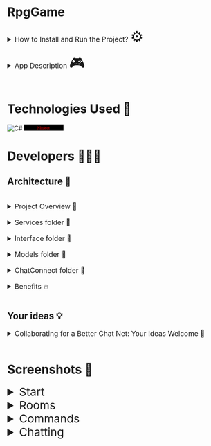 
# RpgGame
<details closed>
<summary style="font-size:16px">How to Install and Run the Project?  <span style="font-size:34px">⚙️</span></summary>
<ol>
<li>git clone https://github.com/EmilStanchev/RpgGame.git</li>
<li>Open the server side folder with Visual Studio </li>
<li>Go to folder Models then ServerModels then Server</li>
<li>You should change the IP address and the port with yours</li>
<li>You almost ready. You just need to start the project: CTRL+F5</li>
<li>You started your server side</li>
<li>Open the ClientSide folder wit Visual Studio </li>
<li>Change IP address and port</li>
<li>Press CTRL+F5</li>
<li>Make a registration and have fun</li>
<li>If you're still having trouble take a look to Screenshots</li>
</ol>
</details>
<br>
<details closed>
<summary style="font-size:16px">App Description <span style="font-size:34px">🎮</span></summary>
ChatNet is a local chat console application developed in C# that enables real-time communication among users within a Local Area Network (LAN). With its user-friendly interface and robust features, ChatNet provides a seamless platform for efficient messaging and collaboration in a LAN environment.
<details closed>
<summary style="font-size:16px; padding:2%">Key Features :</summary>
<ol>
<li><b>Real-time messaging:</b> Send and receive messages instantly within the LAN, ensuring quick and efficient communication.    </li>
<li><b>User-friendly interface:</b> Enjoy an intuitive and easy-to-use chat interface that facilitates effortless navigation and interaction</li>
<li><b>LAN connectivity:</b> Connect and communicate with other users on the same Local Area Network, fostering collaboration and interaction.</li>
<li></li><b>Flexible and extensible:</b> ChatNet is designed to be easily extensible, allowing for the addition of new features and functionality to meet specific requirements.</li>
</ol>
</details>
<br>
The app is for educational purposes!
</details>
<br>

# Technologies Used 🔑
![C#](https://img.shields.io/badge/c%23-%23239120.svg?style=for-the-badge&logo=c-sharp&logoColor=white)
<img style="width:18%" src ="./Images/Ninject.png" alt="ninject photo" />
<p></p>
 
# Developers 👨🏻‍💻
## Architecture 🔧
<br>
<details closed>
<summary style="font-size:16px">Project Overview 🧐</summary>
<p style="margin-left:2%">ChatNet is a local chat application built in C# that allows users to communicate with each other within a Local Area Network (LAN). It provides a seamless and intuitive platform for real-time messaging and collaboration, making it an ideal solution for users who want to connect and exchange information within their LAN environment.. The project is organized into several folders, each with a specific purpose. I believe that educational apps can be both fun and beneficial, so I designed this app to help reinforce key concepts in a fun and engaging way. Whether you're a student or just looking to learn something new, this app is designed to challenge your skills and expand your knowledge.</p>
</details>
<br>
<details closed>

<details closed>
<summary style="font-size:16px">ServeSide folder 📂</summary>
<p style="margin-left:2%">This folder contains the server-side code for the ChatNet application. It includes the implementation of the chat server, which manages client connections and facilitates message transmission within the Local Area Network (LAN).</p>
</details>
<br/>
<summary style="font-size:16px">Services folder 📂</summary>
<p style="margin-left:2%">The Logic folder contains all of the services and the main logic for the app. This includes the app mechanics, such as combat and character progression. The services are responsible for managing various aspects of the app, such as handling inputs and outputs, managing the app state, and handling interactions between different app objects.</p>
</details>
<br>
<details closed>
<summary style="font-size:16px">Interface folder 📂</summary>
<p style="margin-left:2%">The Interface folder contains all of the interfaces that are used throughout the app. These interfaces define the various components of the app, such as the player, enemies, items, and abilities. This allows for greater flexibility and easier maintenance of the code.</p>
</details>
<br>
<details closed>
<summary style="font-size:16px">Models folder 📂</summary>
<p style="margin-left:2%">The Models folder contains all of the classes that describe the various app objects, such as the heroes and items. These classes are used by the app logic to manage the app state and handle interactions between objects. Additionally, there are several helper classes included in the project. These classes are responsible for reading input from the console and writing output to the console, making it easier to interact with the app.</p>
</details>
<br>
<details closed>
<summary style="font-size:16px">ChatConnect folder 📂</summary>
<p style="margin-left:2%">The 'ChatConnect' folder contains the main entry point for the application, including the 'Program.cs' file and the Ninject configuration. Ninject is used to manage dependency injection throughout the application, making it easier to maintain and modify the code.</p>
</details>
<br>
<details closed>
<summary style="font-size:16px">Benefits 🔥</summary>
<p style="margin-left:2%">Overall, this project provides a solid foundation for building a robust and engaging console role-playing game in C#. The well-organized structure, use of interfaces, and dependency injection with Ninject and Ninject Factory make it easy to extend and modify the app logic as needed.</p>
</details>
<br>

## Your ideas 💡
<details closed>
<summary style="font-size:16px">Collaborating for a Better Chat Net: Your Ideas Welcome 📢</summary>
<p style="margin-left:2%">I believe that software developers are some of the most creative and innovative people out there. That's why I welcome your ideas on how we can expand and improve our ChatNet application. Whether it's a new feature you'd like to see, a way to enhance user experience, or a suggestion to optimize performance, I am always eager to hear from our community. I encourage you to reach out to us and share your thoughts on how we can make ChatNet even better. I am here to collaborate with you and build a robust, intuitive, and enjoyable chat application for all. Together, let's shape the future of ChatNet and create an exceptional communication experience.</p>
</details>
<br>

# Screenshots 📸
<details closed>
<summary style="font-size:26px">Start</summary>
<h3>Server side:</h3><img src="./Images/ServerSide-Start.png"/>
<h3>Client side:</h3><img src="./Images/CliebStide-Start.png"/>
<h3>Connect:</h3> <img src="./Images/connect.png">
</details>
<details closed>
<summary style="font-size:26px">Rooms</summary>
<h3>Creating room</h3>
<img style="width:70%" src="./Images/Create.png"/>
<h3>Joining in room</h3>
<img style="width:70%" src="./Images/join.png"/>
</details>
<details closed>
<summary style="font-size:26px">Commands</summary>
<img style="width:70%" src="./Images/commands.png"/>
</details>
<details closed>
<summary style="font-size:26px">Chatting</summary>
<img style="width:70%" src="./Images/chatting.png">
</details>